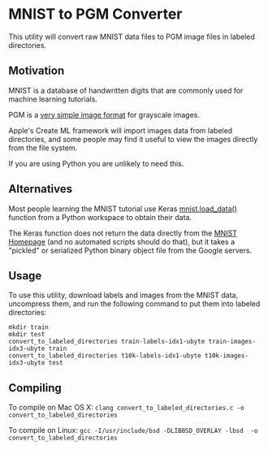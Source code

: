 # MNIST to PGM Converter

This utility will convert raw MNIST data files to PGM image files in labeled directories.

## Motivation

MNIST is a database of handwritten digits that are commonly used for machine learning tutorials.

PGM is a [very simple image format](http://netpbm.sourceforge.net/doc/pgm.html) for grayscale images.

Apple's Create ML framework will import images data from labeled directories, and some people may find
it useful to view the images directly from the file system.

If you are using Python you are unlikely to need this.

## Alternatives

Most people learning the MNIST tutorial use Keras
[mnist.load_data()](https://github.com/keras-team/keras/blob/v2.8.0/keras/datasets/mnist.py) function
from a Python workspace to obtain their data.

The Keras function does not return the data directly from the [MNIST Homepage](http://yann.lecun.com/exdb/mnist/)
(and no automated scripts should do that), but it takes a "pickled" or serialized
Python binary object file from the Google servers.

## Usage

To use this utility, download labels and images from the MNIST data, uncompress them, and run the following command
to put them into labeled directories:

```
mkdir train
mkdir test
convert_to_labeled_directories train-labels-idx1-ubyte train-images-idx3-ubyte train
convert_to_labeled_directories t10k-labels-idx1-ubyte t10k-images-idx3-ubyte test
```

## Compiling

To compile on Mac OS X: `clang convert_to_labeled_directories.c -o convert_to_labeled_directories`

To compile on Linux: `gcc -I/usr/include/bsd -DLIBBSD_OVERLAY -lbsd  -o convert_to_labeled_directories`

